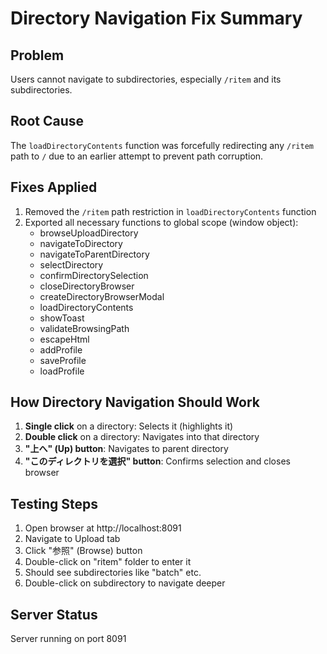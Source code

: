 # Directory Navigation Fix Summary

## Problem
Users cannot navigate to subdirectories, especially `/ritem` and its subdirectories.

## Root Cause
The `loadDirectoryContents` function was forcefully redirecting any `/ritem` path to `/` due to an earlier attempt to prevent path corruption.

## Fixes Applied
1. Removed the `/ritem` path restriction in `loadDirectoryContents` function
2. Exported all necessary functions to global scope (window object):
   - browseUploadDirectory
   - navigateToDirectory
   - navigateToParentDirectory
   - selectDirectory
   - confirmDirectorySelection
   - closeDirectoryBrowser
   - createDirectoryBrowserModal
   - loadDirectoryContents
   - showToast
   - validateBrowsingPath
   - escapeHtml
   - addProfile
   - saveProfile
   - loadProfile

## How Directory Navigation Should Work
1. **Single click** on a directory: Selects it (highlights it)
2. **Double click** on a directory: Navigates into that directory
3. **"上へ" (Up) button**: Navigates to parent directory
4. **"このディレクトリを選択" button**: Confirms selection and closes browser

## Testing Steps
1. Open browser at http://localhost:8091
2. Navigate to Upload tab
3. Click "参照" (Browse) button
4. Double-click on "ritem" folder to enter it
5. Should see subdirectories like "batch" etc.
6. Double-click on subdirectory to navigate deeper

## Server Status
Server running on port 8091